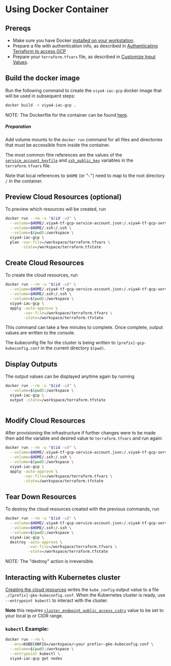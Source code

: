 # Using Docker Container

## Prereqs

- Make sure you have Docker [installed on your workstation](../../README.md#docker).
- Prepare a file with authentication info, as described in [Authenticating Terraform to access GCP](./TerraformGCPAuthentication.md)
- Prepare your `terraform.tfvars` file, as described in [Customize Input Values](../../README.md#customize-input-values).


## Build the docker image

Run the following command to create the `viya4-iac-gcp` docker image that will be used in subsequent steps:

```bash
docker build -t viya4-iac-gcp .
```

NOTE: The Dockerfile for the container can be found [here](../../Dockerfile).


##### Preparation

Add volume mounts to the `docker run` command for all files and directories that must be accessible from inside the container.

The most common filre references are the values of the [`service_account_keyfile`](./CONFIG-VARS.md#required-variables) and [`ssh_public_key`](./CONFIG-VARS.md#required-variables) variables in the `terraform.tfvars` file.

Note that local references to `$HOME` (or "`~`") need to map to the root directory `/` in the container.

## Preview Cloud Resources (optional)

To preview which resources will be created, run

```bash
docker run --rm -u "$(id -u)" \
  --volume=$HOME/.viya4-tf-gcp-service-account.json:/.viya4-tf-gcp-service-account.json \
  --volume=$HOME/.ssh:/.ssh \
  --volume=$(pwd):/workspace \
  viya4-iac-gcp \
  plan -var-file=/workspace/terraform.tfvars \
       -state=/workspace/terraform.tfstate  
```

## Create Cloud Resources

To create the cloud resources, run

```bash
docker run --rm -u "$(id -u)" \
  --volume=$HOME/.viya4-tf-gcp-service-account.json:/.viya4-tf-gcp-service-account.json \
  --volume=$HOME/.ssh:/.ssh \
  --volume=$(pwd):/workspace \
  viya4-iac-gcp \
  apply -auto-approve \
        -var-file=/workspace/terraform.tfvars \
        -state=/workspace/terraform.tfstate 
```
This command can take a few minutes to complete. Once complete, output values are written to the console.

The kubeconfig file for the cluster is being written to `[prefix]-gcp-kubeconfig.conf` in the current directory `$(pwd)`.

## Display Outputs

The output values can be displayed anytime again by running

```bash
docker run --rm -u "$(id -u)" \
  --volume=$(pwd):/workspace \
  viya4-iac-gcp \
  output -state=/workspace/terraform.tfstate 
 
```

## Modify Cloud Resources

After provisioning the infrastructure if further changes were to be made then add the variable and desired value to `terraform.tfvars` and run again:

```bash
docker run --rm -u "$(id -u)" \
  --volume=$HOME/.viya4-tf-gcp-service-account.json:/.viya4-tf-gcp-service-account.json \
  --volume=$HOME/.ssh:/.ssh \
  --volume=$(pwd):/workspace \
  viya4-iac-gcp \
  apply -auto-approve \
        -var-file=/workspace/terraform.tfvars \
        -state=/workspace/terraform.tfstate 
```


## Tear Down Resources 

To destroy the cloud resources created with the previous commands, run

```bash
docker run --rm -u "$(id -u)" \
  --volume=$HOME/.viya4-tf-gcp-service-account.json:/.viya4-tf-gcp-service-account.json \
  --volume=$HOME/.ssh:/.ssh \
  --volume=$(pwd):/workspace \
  viya4-iac-gcp \
  destroy -auto-approve \
          -var-file=/workspace/terraform.tfvars \
          -state=/workspace/terraform.tfstate
```
NOTE: The "destroy" action is irreversible.

## Interacting with Kubernetes cluster

[Creating the cloud resources](#create-cloud-resources) writes the `kube_config` output value to a file `./[prefix]-gke-kubeconfig.conf`. When the Kubernetes cluster is ready, use `--entrypoint kubectl` to interact with the cluster.

**Note** this requires [`cluster_endpoint_public_access_cidrs`](../CONFIG-VARS.md#admin-access) value to be set to your local ip or CIDR range.

### `kubectl` Example:

```bash
docker run --rm \
  --env=KUBECONFIG=/workspace/<your prefix>-gke-kubeconfig.conf \
  --volume=$(pwd):/workspace \
  --entrypoint kubectl \
  viya4-iac-gcp get nodes 

```
